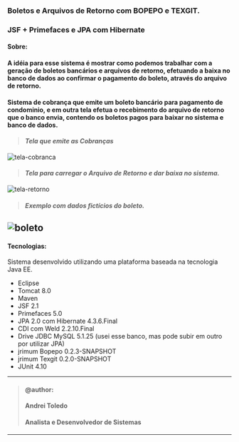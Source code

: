 ### Boletos e Arquivos de Retorno com BOPEPO e TEXGIT.
### JSF + Primefaces e JPA com Hibernate

#### Sobre:

#### A idéia para esse sistema é mostrar como podemos trabalhar com a geração de boletos bancários e arquivos de retorno, efetuando a baixa no banco de dados ao confirmar o pagamento do boleto, através do arquivo de retorno.

#### Sistema de cobrança que emite um boleto bancário para pagamento de condominio, e em outra tela efetua o recebimento do arquivo de retorno que o banco envia, contendo os boletos pagos para baixar no sistema e banco de dados.

>
> #### *Tela que emite as Cobranças*
> 
![tela-cobranca](https://user-images.githubusercontent.com/16118637/227008105-d809294d-0aa1-4fb8-8295-4cf195e0ef0c.png)

>
> #### *Tela para carregar o Arquivo de Retorno e dar baixa no sistema.*
> 
![tela-retorno](https://user-images.githubusercontent.com/16118637/227008139-ddf05582-e961-480d-b8da-ab81629e2bd1.png)

>
> #### *Exemplo com dados fictícios do boleto.*
> 
![boleto](https://user-images.githubusercontent.com/16118637/227005221-4afd275c-019b-4339-972c-159683bbbda9.png)
----
#### Tecnologias:
Sistema desenvolvido utilizando uma plataforma baseada na tecnologia Java EE.

- Eclipse
- Tomcat 8.0
- Maven
- JSF 2.1 
- Primefaces 5.0
- JPA 2.0 com Hibernate 4.3.6.Final
- CDI com Weld 2.2.10.Final
- Drive JDBC MySQL 5.1.25 (usei esse banco, mas pode subir em outro por utilizar JPA)
- jrimum Bopepo 0.2.3-SNAPSHOT
- jrimum Texgit 0.2.0-SNAPSHOT
- JUnit 4.10

----
>#### @author:                             
>#### Andrei Toledo                        
>#### Analista e Desenvolvedor de Sistemas 
----
